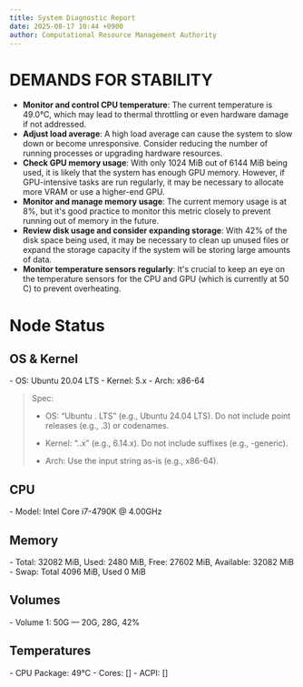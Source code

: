 ```yaml
---
title: System Diagnostic Report
date: 2025-08-17 10:44 +0900
author: Computational Resource Management Authority
---
```

# DEMANDS FOR STABILITY

* **Monitor and control CPU temperature**: The current temperature is 49.0°C, which may lead to thermal throttling or even hardware damage if not addressed.
* **Adjust load average**: A high load average can cause the system to slow down or become unresponsive. Consider reducing the number of running processes or upgrading hardware resources.
* **Check GPU memory usage**: With only 1024 MiB out of 6144 MiB being used, it is likely that the system has enough GPU memory. However, if GPU-intensive tasks are run regularly, it may be necessary to allocate more VRAM or use a higher-end GPU.
* **Monitor and manage memory usage**: The current memory usage is at 8%, but it's good practice to monitor this metric closely to prevent running out of memory in the future.
* **Review disk usage and consider expanding storage**: With 42% of the disk space being used, it may be necessary to clean up unused files or expand the storage capacity if the system will be storing large amounts of data.
* **Monitor temperature sensors regularly**: It's crucial to keep an eye on the temperature sensors for the CPU and GPU (which is currently at 50 C) to prevent overheating.

# Node Status

## OS & Kernel
\- OS: Ubuntu 20.04 LTS
\- Kernel: 5.x
\- Arch: x86-64

> Spec:
>
> - OS: “Ubuntu <major>.<minor> LTS” (e.g., Ubuntu 24.04 LTS). Do not include point releases (e.g., .3) or codenames.
>
> - Kernel: “<major>.<minor>.x” (e.g., 6.14.x). Do not include suffixes (e.g., -generic).
>
> - Arch: Use the input string as-is (e.g., x86-64).

## CPU
\- Model: Intel Core i7-4790K @ 4.00GHz

## Memory
\- Total: 32082 MiB, Used: 2480 MiB, Free: 27602 MiB, Available: 32082 MiB
\- Swap: Total 4096 MiB, Used 0 MiB

## Volumes
\- Volume 1: 50G — 20G, 28G, 42%

## Temperatures
\- CPU Package: 49°C
\- Cores: []
\- ACPI: []
